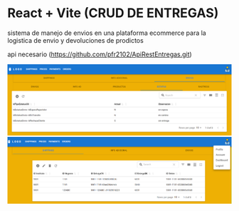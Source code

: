 # React + Vite (CRUD DE ENTREGAS)

sistema de manejo de envios en una plataforma ecommerce para la logistica de envio y devoluciones de prodictos

api necesario (https://github.com/pfr2102/ApiRestEntregas.git)

![Image text](https://github.com/pfr2102/CRUD_ENTREGAS/blob/main/img/dos.PNG)
![Image text](https://github.com/pfr2102/CRUD_ENTREGAS/blob/main/img/uno.PNG)

